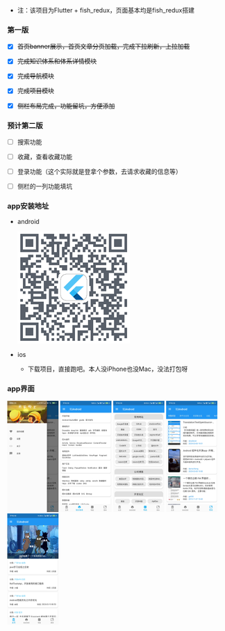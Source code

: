- 注：该项目为Flutter + fish_redux，页面基本均是fish_redux搭建

### 第一版

- [x] ~~首页banner展示，首页文章分页加载，完成下拉刷新，上拉加载~~
- [x] ~~完成知识体系和体系详情模块~~
- [x] ~~完成导航模块~~
- [x] ~~完成项目模块~~
- [x] ~~侧栏布局完成，功能留坑，方便添加~~



### 预计第二版

- [ ] 搜索功能

- [ ] 收藏，查看收藏功能

- [ ] 登录功能（这个实际就是登拿个参数，去请求收藏的信息等）

- [ ] 侧栏的一列功能填坑



### app安装地址

- android

  ![](https://raw.githubusercontent.com/CNAD666/MyData/master/pic/study/20200322172901.png)

- ios

  - 下载项目，直接跑吧。本人没iPhone也没Mac，没法打包呀

### app界面

<img src="https://raw.githubusercontent.com/CNAD666/MyData/master/pic/study/20200322180926.jpg" style="zoom:25%;" />

<img src="https://raw.githubusercontent.com/CNAD666/MyData/master/pic/study/20200322180842.jpg" style="zoom:25%;" />

<img src="https://raw.githubusercontent.com/CNAD666/MyData/master/pic/study/20200322181013.jpg" style="zoom:25%;" />

<img src="https://raw.githubusercontent.com/CNAD666/MyData/master/pic/study/20200322181047.jpg" style="zoom:25%;" />

<img src="https://raw.githubusercontent.com/CNAD666/MyData/master/pic/study/20200322181115.jpg" style="zoom:25%;" />
